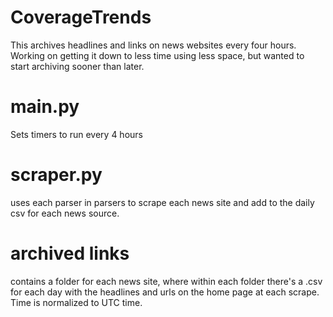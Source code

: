 # CoverageTrends
This archives headlines and links on news websites every four hours. Working on getting it down to less time using less space, but wanted to start archiving sooner than later.

# main.py
Sets timers to run every 4 hours

# scraper.py
uses each parser in parsers to scrape each news site and add to the daily csv for each news source.

# archived links
contains a folder for each news site, where within each folder there's a .csv for each day with the headlines and urls on the home page at each scrape. Time is normalized to UTC time.
